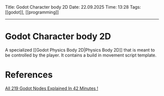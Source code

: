 Title: Godot Character body 2D
Date: 22.09.2025
Time: 13:28
Tags: [[godot]], [[programming]]

---
# Godot Character body 2D

A specialized [[Godot Physics Body 2D|Physics Body 2D]] that is meant to be controlled by the player. It contains a build in movement script template. 

# References
[All 219 Godot Nodes Explained In 42 Minutes !](https://www.youtube.com/watch?v=tO2gthp45MA&list=WL&index=1)